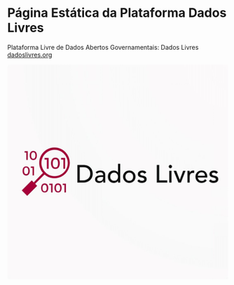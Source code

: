 # Página Estática da Plataforma Dados Livres

Plataforma Livre de Dados Abertos Governamentais: Dados Livres
[dadoslivres.org](dadoslivres.org)


![imagem da logo provisória dados livres](logoprovisoria.jpg)
